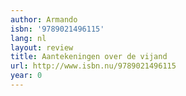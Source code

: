 ```yaml
---
author: Armando
isbn: '9789021496115'
lang: nl
layout: review
title: Aantekeningen over de vijand
url: http://www.isbn.nu/9789021496115
year: 0
---
```


